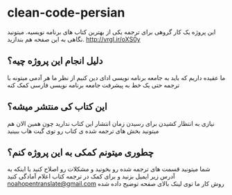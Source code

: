 # clean-code-persian
این پروژه یک کار گروهی برای ترجمه یکی از بهترین کتاب های برنامه نویسیه. 
میتونید نگاهی به این صفحه هم بندازید. 
http://vrgl.ir/oXS0y

## دلیل انجام این پروژه چیه؟
ما عقیده داریم که باید به جامعه برنامه نویسی ادای دین کنیم
از نظر ما هر آدمی میتونه با ترجمه حتی یک خط به پیشرفت جامعه برنامه نویسی فارسی کمک کنه

## این کتاب کی منتشر میشه؟
نیازی به انتظار کشیدن برای رسیدن زمان انتشار این کتاب ندارید چون
همین الان هم میتونید بخش های ترجمه شده ی کتاب رو توی گیت هاب ببینید

## چطوری میتونم کمکی به این پروژه کنم؟
شما میتونید قسمت های ترجمه شده رو بخونید و مشکلات رو اصلاح کنید
یا اینکه به آدرس زیر ایمیل بزنید و برای کمک در ترجمه کتاب اعلام آمادگی کنید
noahopentranslate@gmail.com
روش کار ما توی لینک بالای صفحه توضیح داده شده

